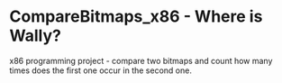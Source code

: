 # CompareBitmaps_x86 - Where is Wally?
x86 programming project - compare two bitmaps and count how many times does the first one occur in the second one.

